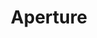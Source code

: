 ---
title: Aperture
tags: ["aperture", "camera", "photography", "lens", "shutter", "focus", "exposure"]
icon: aperture
svg: '<svg xmlns="http://www.w3.org/2000/svg" width="24" height="24" fill="none" viewBox="0 0 24 24" stroke-width="1.5" stroke-linecap="round" stroke-linejoin="round" stroke="currentColor"><path d="m14.079 8.4 5.166 8.946M9.921 8.4h10.332M7.842 12l5.166-8.946M9.921 15.6 4.755 6.654m9.324 8.946H3.747M16.158 12l-5.166 8.946M21 12a9 9 0 1 1-18 0 9 9 0 0 1 18 0"/></svg>'
---